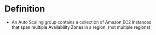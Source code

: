 # Definition
- An Auto Scaling group contains a collection of Amazon EC2 instances that span multiple Availability Zones in a region. (not multiple regions)
